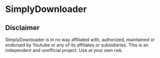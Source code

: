 # SimplyDownloader

## Disclaimer
SimplyDownloader is in no way affiliated with, authorized, maintained or endorsed by Youtube or any of its affiliates or subsidiaries. This is an independent and unofficial project. Use at your own risk.
